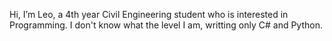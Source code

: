 Hi, I’m Leo, a 4th year Civil Engineering student who is interested in Programming. I don't know what the level I am, writting only C# and Python.
<!---
Leopuss/Leopuss is a ✨ special ✨ repository because its `README.md` (this file) appears on your GitHub profile.
You can click the Preview link to take a look at your changes.
--->
